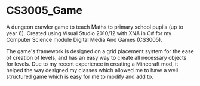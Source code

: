 # CS3005_Game
A dungeon crawler game to teach Maths to primary	school	pupils	(up	to	year	6). Created using Visual Studio 2010/12 with XNA in C# for my Computer Science module Digital Media And Games (CS3005).

The game's framework is designed on a grid placement system for the ease of creation of levels, and has an easy way to create all necessary objects for levels. Due to my recent experience in creating a Minecraft mod, it helped the way designed my classes which allowed me to have a well structured game which is easy for me to modify and add to.
